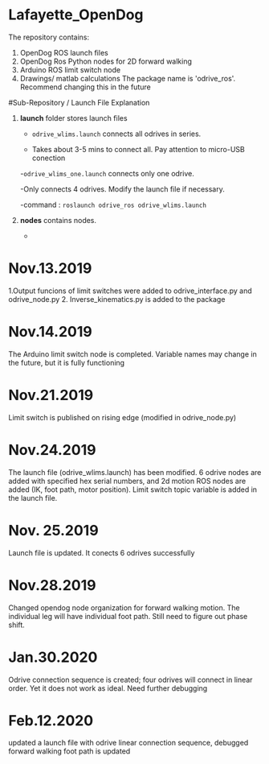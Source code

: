 # Lafayette_OpenDog
The repository contains:
   1. OpenDog ROS launch files
   2. OpenDog Ros Python nodes for 2D forward walking
   3. Arduino ROS limit switch node
   4. Drawings/ matlab calculations
The package name is 'odrive_ros'. Recommend changing this in the future

#Sub-Repository / Launch File Explanation

1. **launch** folder stores launch files
   - ```odrive_wlims.launch``` connects all odrives in series. 

   - Takes about 3-5 mins to connect all. Pay attention to micro-USB conection

   -```odrive_wlims_one.launch``` connects only one odrive.

   -Only connects 4 odrives. Modify the launch file if necessary.

   -command : ```roslaunch odrive_ros odrive_wlims.launch```
   
2. **nodes** contains nodes.
   
   -


# Nov.13.2019
   1.Output funcions of limit switches were added to odrive_interface.py and odrive_node.py
   2. Inverse_kinematics.py is added to the package
# Nov.14.2019
   The Arduino limit switch node is completed. Variable names may change in the future, but it is fully functioning
# Nov.21.2019
   Limit switch is published on rising edge (modified in odrive_node.py)
   # Nov.24.2019
   The launch file (odrive_wlims.launch) has been modified. 6 odrive nodes are added with specified hex serial numbers, and 
   2d motion ROS nodes are added (IK, foot path, motor position).
   Limit switch topic variable is added in the launch file.
   # Nov. 25.2019
   Launch file is updated. It conects 6 odrives successfully
   # Nov.28.2019
   Changed opendog node organization for forward walking motion. The individual leg will have individual foot path. Still need to figure out phase shift.
   # Jan.30.2020
   Odrive connection sequence is created; four odrives will connect in linear order. Yet it does not work as ideal. Need further debugging
   # Feb.12.2020
   updated a launch file with odrive linear connection sequence, debugged forward walking foot path is updated
